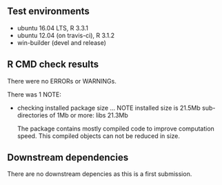 ## Test environments
* ubuntu 16.04 LTS, R 3.3.1
* ubuntu 12.04 (on travis-ci), R 3.1.2
* win-builder (devel and release)

## R CMD check results
There were no ERRORs or WARNINGs. 

There was 1 NOTE:

* checking installed package size ... NOTE
  installed size is 21.5Mb
  sub-directories of 1Mb or more:
    libs  21.3Mb
 
  The package contains mostly compiled code to improve computation speed. This compiled objects can not be reduced in size.


## Downstream dependencies
There are no downstream depencies as this is a first submission.
